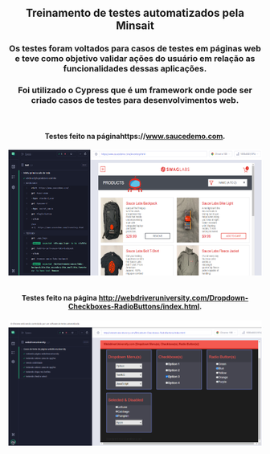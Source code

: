 <div align="center">
  
## Treinamento de testes automatizados pela Minsait
  
</div>

<div align="center">

### Os testes foram voltados para casos de testes em páginas web e teve como objetivo validar ações do usuário em relação as funcionalidades dessas aplicações.
  
### Foi utilizado o Cypress que é um framework onde pode ser criado casos de testes para desenvolvimentos web.

</div>

<div align="center"><br>

#### Testes feito na páginahttps://www.saucedemo.com.

  <img align="center" height="250" width="800" src="/cypress.png">
</div>

<div align="center"><br>

#### Testes feito na página http://webdriveruniversity.com/Dropdown-Checkboxes-RadioButtons/index.html.

  <img align="center" height="250" width="800" src="/image2.png">
</div>
  
</div>
